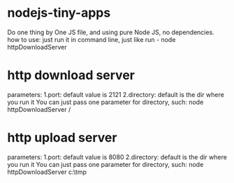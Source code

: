# nodejs-tiny-apps
Do one thing by One JS file, and using pure Node JS, no dependencies. 
how to use: just run it in command line, just like run - node httpDownloadServer

# http download server
parameters: 
1.port: default value is 2121
2.directory: default is the dir where you run it
You can just pass one parameter for directory, such: node httpDownloadServer /

# http upload server
parameters: 
1.port: default value is 8080
2.directory: default is the dir where you run it
You can just pass one parameter for directory, such: node httpDownloadServer c:\tmp
